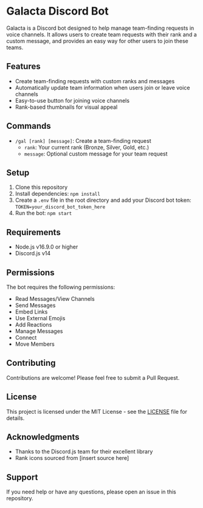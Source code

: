 # Galacta Discord Bot

Galacta is a Discord bot designed to help manage team-finding requests in voice channels. It allows users to create team requests with their rank and a custom message, and provides an easy way for other users to join these teams.

## Features

- Create team-finding requests with custom ranks and messages
- Automatically update team information when users join or leave voice channels
- Easy-to-use button for joining voice channels
- Rank-based thumbnails for visual appeal

## Commands

- `/gal [rank] [message]`: Create a team-finding request
  - `rank`: Your current rank (Bronze, Silver, Gold, etc.)
  - `message`: Optional custom message for your team request

## Setup

1. Clone this repository
2. Install dependencies: `npm install`
3. Create a `.env` file in the root directory and add your Discord bot token: `TOKEN=your_discord_bot_token_here`
4. Run the bot: `npm start`

## Requirements

- Node.js v16.9.0 or higher
- Discord.js v14

## Permissions

The bot requires the following permissions:
- Read Messages/View Channels
- Send Messages
- Embed Links
- Use External Emojis
- Add Reactions
- Manage Messages
- Connect
- Move Members

## Contributing

Contributions are welcome! Please feel free to submit a Pull Request.

## License

This project is licensed under the MIT License - see the [LICENSE](LICENSE) file for details.

## Acknowledgments

- Thanks to the Discord.js team for their excellent library
- Rank icons sourced from [insert source here]

## Support

If you need help or have any questions, please open an issue in this repository.
